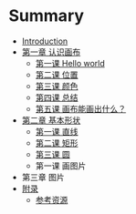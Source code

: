 # Summary

* [Introduction](README.md)
* [第一章 认识画布](chapter1.md)
   * [第一课 Hello world](hello_world.md)
   * [第二课 位置](lesson-1-2.md)
   * [第三课 颜色](lesson-1-3.md)
   * [第四课 总结](lesson-1-4.md)
   * [第五课 画布能画出什么？](lesson-1-5.md)
* [第二章 基本形状](chapter2.md)
   * [第一课 直线](lesson-2-1.md)
   * [第二课 矩形](lesson-2-2.md)
   * [第三课 圆](lesson-2-3.md)
   * 第一课 画图片
* 第三章 图片
* [附录](lesson_1_3.md)
   * [参考资源](references.md)

